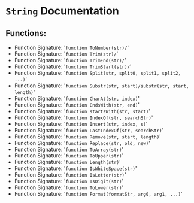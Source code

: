 # `String` Documentation
## Functions:
- Function Signature: '`function ToNumber(str)/`'
- Function Signature: '`function Trim(str)/`'
- Function Signature: '`function TrimEnd(str)/`'
- Function Signature: '`function TrimStart(str)/`'
- Function Signature: '`function Split(str, split0, split1, split2, ...)`'
- Function Signature: '`function Substr(str, start)/substr(str, start, length)`'
- Function Signature: '`function CharAt(str, index)`'
- Function Signature: '`function EndsWith(str, end)`'
- Function Signature: '`function startsWith(str, start)`'
- Function Signature: '`function IndexOf(str, searchStr)`'
- Function Signature: '`function Insert(str, index, s)`'
- Function Signature: '`function LastIndexOf(str, searchStr)`'
- Function Signature: '`function Remove(str, start, length)`'
- Function Signature: '`function Replace(str, old, new)`'
- Function Signature: '`function ToArray(str)`'
- Function Signature: '`function ToUpper(str)`'
- Function Signature: '`function Length(str)`'
- Function Signature: '`function IsWhiteSpace(str)`'
- Function Signature: '`function IsLetter(str)`'
- Function Signature: '`function IsDigit(str)`'
- Function Signature: '`function ToLower(str)`'
- Function Signature: '`function Format(formatStr, arg0, arg1, ...)`'


